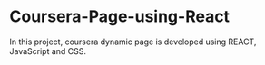 # Coursera-Page-using-React
In this project, coursera dynamic page is developed using REACT, JavaScript and CSS.
